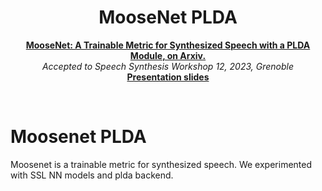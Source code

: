 <h1 align="center">MooseNet PLDA</h1>

<p align="center">
<a href="https://arxiv.org/abs/2301.07087"><b>MooseNet: A Trainable Metric for Synthesized Speech with a PLDA Module, on Arxiv.
</b></a><br>
<i>Accepted to Speech Synthesis Workshop 12, 2023, Grenoble</i></br>
<a href="https://docs.google.com/file/d/10pp0-azO-GOlxD_CCxlfRncfI9m7WixFOciv6cyNtZU/"><b>Presentation slides</b></a><br>
</p>

<p>&nbsp;</p>

# Moosenet PLDA
Moosenet is a trainable metric for synthesized speech. 
We experimented with SSL NN models and plda backend.
